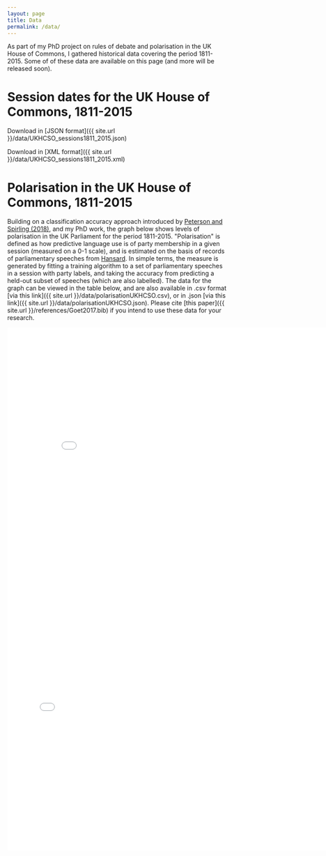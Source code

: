```yaml
---
layout: page
title: Data
permalink: /data/
---
```


As part of my PhD project on rules of debate and polarisation in the UK House of Commons, I gathered historical data covering the period 1811-2015. Some of of these data are available on this page (and more will be released soon).

# Session dates for the UK House of Commons, 1811-2015
Download in [JSON format]({{ site.url }}/data/UKHCSO_sessions1811_2015.json)

Download in [XML format]({{ site.url }}/data/UKHCSO_sessions1811_2015.xml)

# Polarisation in the UK House of Commons, 1811-2015
Building on a classification accuracy approach introduced by [Peterson and Spirling (2018)](https://www.cambridge.org/core/journals/political-analysis/article/classification-accuracy-as-a-substantive-quantity-of-interest-measuring-polarization-in-westminster-systems/45746D999CFCD1CB43E362392D7B2FB4), and my PhD work, the graph below shows levels of polarisation in the UK Parliament for the period 1811-2015. "Polarisation" is defined as how predictive language use is of party membership in a given session (measured on a 0-1 scale), and is estimated on the basis of records of parliamentary speeches from [Hansard](http://www.hansard-archive.parliament.uk). In simple terms, the measure is generated by fitting a training algorithm to a set of parliamentary speeches in a session with party labels, and taking the accuracy from predicting a held-out subset of speeches (which are also labelled). The data for the graph can be viewed in the table below, and are also available in .csv format [via this link]({{ site.url }}/data/polarisationUKHCSO.csv), or in .json [via this link]({{ site.url }}/data/polarisationUKHCSO.json). Please cite [this paper]({{ site.url }}/references/Goet2017.bib) if you intend to use these data for your research.

<iframe src="/graphs/polarisationUKHCSO.html" width="850" height="600" scrolling="no" frameBorder="0">
</iframe>

<iframe src="/tables/polTable.html" width="750" height="600" scrolling="no" frameBorder="0">
</iframe>


